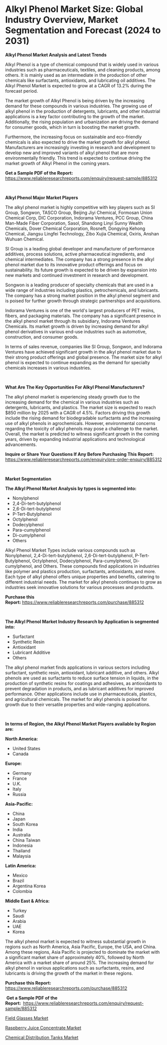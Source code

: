 <p><h1>Alkyl Phenol Market Size: Global Industry Overview, Market Segmentation and Forecast (2024 to 2031)</h1></p><p><strong>Alkyl Phenol Market Analysis and Latest Trends</strong></p>
<p><p>Alkyl Phenol is a type of chemical compound that is widely used in various industries such as pharmaceuticals, textiles, and cleaning products, among others. It is mainly used as an intermediate in the production of other chemicals like surfactants, antioxidants, and lubricating oil additives. The Alkyl Phenol Market is expected to grow at a CAGR of 13.2% during the forecast period.</p><p>The market growth of Alkyl Phenol is being driven by the increasing demand for these compounds in various industries. The growing use of alkyl phenol in the production of detergents, lubricants, and other industrial applications is a key factor contributing to the growth of the market. Additionally, the rising population and urbanization are driving the demand for consumer goods, which in turn is boosting the market growth.</p><p>Furthermore, the increasing focus on sustainable and eco-friendly chemicals is also expected to drive the market growth for alkyl phenol. Manufacturers are increasingly investing in research and development to develop new and improved variants of alkyl phenol that are more environmentally friendly. This trend is expected to continue driving the market growth of Alkyl Phenol in the coming years.</p></p>
<p><strong>Get a Sample PDF of the Report:&nbsp;</strong> <a href="https://www.reliableresearchreports.com/enquiry/request-sample/885312">https://www.reliableresearchreports.com/enquiry/request-sample/885312</a></p>
<p>&nbsp;</p>
<p><strong>Alkyl Phenol Major Market Players</strong></p>
<p><p>The alkyl phenol market is highly competitive with key players such as SI Group, Songwon, TASCO Group, Beijing Jiyi Chemical, Formosan Union Chemical Corp, DIC Corporation, Indorama Ventures, PCC Group, China Man-Made Fiber Corporation, Sasol, Shandong Linyi Sunny Wealth Chemicals, Dover Chemical Corporation, Rosneft, Dongying Kehong Chemical, Jiangsu Lingfei Technology, Zibo Xujia Chemical, Oxiris, Anshan Wuhuan Chemical.</p><p>SI Group is a leading global developer and manufacturer of performance additives, process solutions, active pharmaceutical ingredients, and chemical intermediates. The company has a strong presence in the alkyl phenol market due to its innovative product offerings and focus on sustainability. Its future growth is expected to be driven by expansion into new markets and continued investment in research and development.</p><p>Songwon is a leading producer of specialty chemicals that are used in a wide range of industries including plastics, petrochemicals, and lubricants. The company has a strong market position in the alkyl phenol segment and is poised for further growth through strategic partnerships and acquisitions.</p><p>Indorama Ventures is one of the world's largest producers of PET resins, fibers, and packaging materials. The company has a significant presence in the alkyl phenol market through its subsidiary, Indorama Ventures Chemicals. Its market growth is driven by increasing demand for alkyl phenol derivatives in various end-use industries such as automotive, construction, and consumer goods.</p><p>In terms of sales revenue, companies like SI Group, Songwon, and Indorama Ventures have achieved significant growth in the alkyl phenol market due to their strong product offerings and global presence. The market size for alkyl phenol is expected to continue expanding as the demand for specialty chemicals increases in various industries.</p></p>
<p>&nbsp;</p>
<p><strong>What Are The Key Opportunities For Alkyl Phenol Manufacturers?</strong></p>
<p><p>The alkyl phenol market is experiencing steady growth due to the increasing demand for the chemical in various industries such as detergents, lubricants, and plastics. The market size is expected to reach $850 million by 2025 with a CAGR of 4.5%. Factors driving this growth include the rising demand for biodegradable surfactants and the increasing use of alkyl phenols in agrochemicals. However, environmental concerns regarding the toxicity of alkyl phenols may pose a challenge to the market. Overall, the market is predicted to witness significant growth in the coming years, driven by expanding industrial applications and technological advancements.</p></p>
<p><strong>Inquire or Share Your Questions If Any Before Purchasing This Report:</strong> <a href="https://www.reliableresearchreports.com/enquiry/pre-order-enquiry/885312">https://www.reliableresearchreports.com/enquiry/pre-order-enquiry/885312</a></p>
<p>&nbsp;</p>
<p><strong>Market Segmentation</strong></p>
<p><strong>The Alkyl Phenol Market Analysis by types is segmented into:</strong></p>
<p><ul><li>Nonylphenol</li><li>2,4-Di-tert-butylphenol</li><li>2,6-Di-tert-butylphenol</li><li>P-Tert-Butylphenol</li><li>Octylphenol</li><li>Dodecylphenol</li><li>Para-cumylphenol</li><li>Di-cumylphenol</li><li>Others</li></ul></p>
<p><p>Alkyl Phenol Market Types include various compounds such as Nonylphenol, 2,4-Di-tert-butylphenol, 2,6-Di-tert-butylphenol, P-Tert-Butylphenol, Octylphenol, Dodecylphenol, Para-cumylphenol, Di-cumylphenol, and Others. These compounds find applications in industries like polymer and plastics production, surfactants, antioxidants, and more. Each type of alkyl phenol offers unique properties and benefits, catering to different industrial needs. The market for alkyl phenols continues to grow as industries seek innovative solutions for various processes and products.</p></p>
<p><strong>Purchase this Report:&nbsp;</strong><a href="https://www.reliableresearchreports.com/purchase/885312">https://www.reliableresearchreports.com/purchase/885312</a></p>
<p>&nbsp;</p>
<p><strong>The Alkyl Phenol Market Industry Research by Application is segmented into:</strong></p>
<p><ul><li>Surfactant</li><li>Synthetic Resin</li><li>Antioxidant</li><li>Lubricant Additive</li><li>Others</li></ul></p>
<p><p>The alkyl phenol market finds applications in various sectors including surfactant, synthetic resin, antioxidant, lubricant additive, and others. Alkyl phenols are used as surfactants to reduce surface tension in liquids, in the production of synthetic resins for coatings and adhesives, as antioxidants to prevent degradation in products, and as lubricant additives for improved performance. Other applications include use in pharmaceuticals, plastics, and agricultural chemicals. The market for alkyl phenols is poised for growth due to their versatile properties and wide-ranging applications.</p></p>
<p>&nbsp;</p>
<p><strong>In terms of Region, the Alkyl Phenol Market Players available by Region are:</strong></p>
<p>
    <p> <strong> North America: </strong>
        <ul>
            <li>United States</li>
            <li>Canada</li>
        </ul>
        </p> 
    <p> <strong> Europe: </strong>
        <ul>
            <li>Germany</li>
            <li>France</li>
            <li>U.K.</li>
            <li>Italy</li>
            <li>Russia</li>
        </ul>
        </p> 
    <p> <strong> Asia-Pacific: </strong>
        <ul>
            <li>China</li>
            <li>Japan</li>
            <li>South Korea</li>
            <li>India</li>
            <li>Australia</li>
            <li>China Taiwan</li>
            <li>Indonesia</li>
            <li>Thailand</li>
            <li>Malaysia</li>
        </ul>
        </p> 
    <p> <strong> Latin America: </strong>
        <ul>
            <li>Mexico</li>
            <li>Brazil</li>
            <li>Argentina Korea</li>
            <li>Colombia</li>
        </ul>
        </p> 
    <p> <strong> Middle East & Africa: </strong>
        <ul>
            <li>Turkey</li>
            <li>Saudi</li>
            <li>Arabia</li>
            <li>UAE</li>
            <li>Korea</li>
        </ul>
    </p>
    </p>
<p><p>The alkyl phenol market is expected to witness substantial growth in regions such as North America, Asia Pacific, Europe, the USA, and China. Among these regions, Asia Pacific is projected to dominate the market with a significant market share of approximately 40%, followed by North America with a market share of around 25%. The increasing demand for alkyl phenol in various applications such as surfactants, resins, and lubricants is driving the growth of the market in these regions.</p></p>
<p><strong>Purchase this Report: </strong><a href="https://www.reliableresearchreports.com/purchase/885312">https://www.reliableresearchreports.com/purchase/885312</a></p>
<p>&nbsp;<strong>Get a Sample PDF of the Report:&nbsp;&nbsp;</strong><a href="https://www.reliableresearchreports.com/enquiry/request-sample/885312">https://www.reliableresearchreports.com/enquiry/request-sample/885312</a></p>
<p><strong></strong></p>
<p><p><a href="https://view.publitas.com/reportprime-1/field-glasses-market-research-report-unlocks-analysis-on-the-market-financial-status-market-size-and-market-revenue-upto-2030/">Field Glasses Market</a></p><p><a href="https://view.publitas.com/reportprime-1/decoding-the-raspberry-juice-concentrate-market-a-deep-dive-into-the-latest-market-trends-market-segmentation-and-competitive-analysis/">Raspberry Juice Concentrate Market</a></p><p><a href="https://view.publitas.com/reportprime-1/chemical-distribution-tanks-market-size-2023-2030-global-industrial-analysis-key-geographical-regions-market-share-top-key-players-product-types-and-forecast-research-report/">Chemical Distribution Tanks Market</a></p></p>